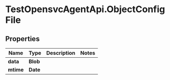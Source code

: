 # TestOpensvcAgentApi.ObjectConfigFile

## Properties

Name | Type | Description | Notes
------------ | ------------- | ------------- | -------------
**data** | **Blob** |  | 
**mtime** | **Date** |  | 


